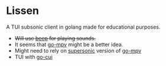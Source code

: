 # Lissen

A TUI subsonic client in golang made for educational purposes.

* ~~Will use [beep](https://github.com/gopxl/beep) for playing sounds.~~
* It seems that [go-mpv](https://github.com/gen2brain/go-mpv) might be a better idea.
* Might need to rely on [supersonic](https://github.com/dweymouth/supersonic) version of [go-mpv](https://github.com/supersonic-app/go-mpv)
* TUI with [go-cui](https://github.com/jroimartin/gocui)
